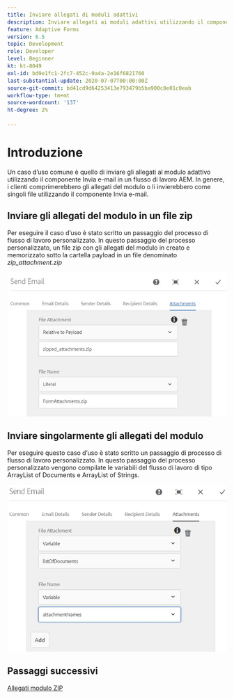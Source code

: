 ```yaml
---
title: Inviare allegati di moduli adattivi
description: Inviare allegati ai moduli adattivi utilizzando il componente Invia e-mail
feature: Adaptive Forms
version: 6.5
topic: Development
role: Developer
level: Beginner
kt: kt-8049
exl-id: bd9e1fc1-2fc7-452c-9a4a-2e16f6821760
last-substantial-update: 2020-07-07T00:00:00Z
source-git-commit: bd41cd9d64253413e793479b5ba900c8e01c0eab
workflow-type: tm+mt
source-wordcount: '137'
ht-degree: 2%

---
```


# Introduzione



Un caso d’uso comune è quello di inviare gli allegati al modulo adattivo utilizzando il componente Invia e-mail in un flusso di lavoro AEM.
In genere, i clienti comprimerebbero gli allegati del modulo o li invierebbero come singoli file utilizzando il componente Invia e-mail.

## Inviare gli allegati del modulo in un file zip

Per eseguire il caso d’uso è stato scritto un passaggio del processo di flusso di lavoro personalizzato. In questo passaggio del processo personalizzato, un file zip con gli allegati del modulo in creato e memorizzato sotto la cartella payload in un file denominato *zip_attachment.zip*

![allegati di moduli di invio](assets/send-form-attachments.JPG)

## Inviare singolarmente gli allegati del modulo

Per eseguire questo caso d’uso è stato scritto un passaggio di processo di flusso di lavoro personalizzato. In questo passaggio del processo personalizzato vengono compilate le variabili del flusso di lavoro di tipo ArrayList of Documents e ArrayList of Strings.

![invia elenco dei documenti](assets/send-list-of-documents.JPG)

## Passaggi successivi

[Allegati modulo ZIP](./custom-process-step.md)
